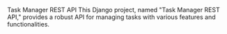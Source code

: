 
Task Manager REST API
This Django project, named "Task Manager REST API," provides a robust API for managing tasks with various features and functionalities.
